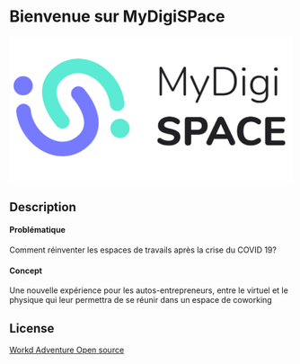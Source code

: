 # Bienvenue sur MyDigiSPace

<img src="Logo.png" >

## Description
#### Problématique
Comment réinventer les espaces de travails après la crise du COVID 19?

#### Concept
Une nouvelle expérience pour les autos-entrepreneurs, entre le virtuel et le physique qui leur permettra de se réunir dans un espace de coworking

## 



## License
[Workd Adventure Open source](https://workadventu.re/)
